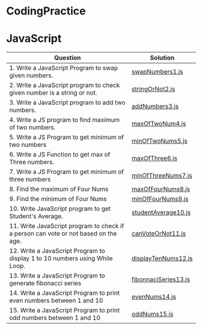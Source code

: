 # CodingPractice

# JavaScript

| Question      | Solution |
| ----------- | ----------- |
| 1. Write a JavaScript Program to swap given numbers. | [swapNumbers1.js](JavaScript/swapNumbers1.js) |
| 2. Write a JavaScript program to check given number is a string or not.| [stringOrNot2.js](JavaScript/stringOrNot2.js) |
| 3. Write a JavaScript program to add two numbers.   | [addNumbers3.js](JavaScript/addNumbers3.js) |
| 4. Write a JS program to find maximum of two numbers.   | [maxOfTwoNum4.js](JavaScript/maxOfTwoNum4.js) |
| 5. Write a JS Program to get minimum of two numbers   | [minOfTwoNums5.js](JavaScript/minOfTwoNums5.js) |
| 6. Write a JS Function to get max of Three numbers.   | [maxOfThree6.js](JavaScript/maxOfThree6.js) |
| 7. Write a JS Program to get minimum of three numbers   | [minOfThreeNums7.js](JavaScript/minOfThreeNums7.js) |
| 8. Find the maximum of Four Nums   | [maxOfFourNums8.js](JavaScript/maxOfFourNums8.js) |
| 9. Find the minimum of Four Nums   | [minOfFourNums9.js](JavaScript/minOfFourNums9.js) |
| 10. Write JavaScript program to get Student's Average.   | [studentAverage10.js](JavaScript/studentAverage10.js)|
| 11. Write JavaScript program to check if a person can vote or not based on the age.| [canVoteOrNot11.js](JavaScript/canVoteOrNot11.js)|
| 12. Write a JavaScript Program to display 1 to 10 numbers using While Loop.| [displayTenNums12.js](JavaScript/displayTenNums12.js)|
| 13. Write a JavaScript Program to generate fibonacci series| [fibonnaciSeries13.js](JavaScript/fibonnaciSeries13.js)|
| 14. Write a JavaScript Program to print even numbers between 1 and 10| [evenNums14.js](JavaScript/evenNums14.js)|
| 15. Write a JavaScript Program to print odd numbers between 1 and 10| [oddNums15.js](JavaScript/oddNums15.js)|